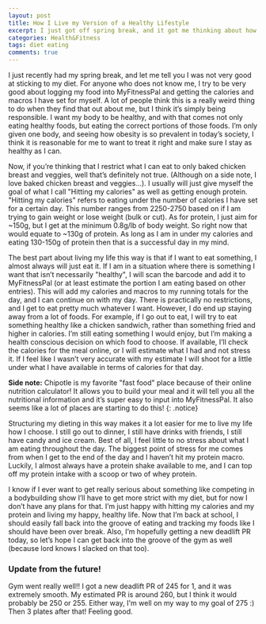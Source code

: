 ```yaml
---
layout: post
title: How I Live my Version of a Healthy Lifestyle
excerpt: I just got off spring break, and it got me thinking about how I live my life as healthy as I can, without being overly strict with my choices.
categories: Health&Fitness
tags: diet eating
comments: true
---
```


I just recently had my spring break, and let me tell you I was not very good at sticking to my diet. For anyone who does not know me, I try to be very good about logging my food into MyFitnessPal and getting the calories and macros I have set for myself. A lot of people think this is a really weird thing to do when they find that out about me, but I think it’s simply being responsible. I want my body to be healthy, and with that comes not only eating healthy foods, but eating the correct portions of those foods. I’m only given one body, and seeing how obesity is so prevalent in today’s society, I think it is reasonable for me to want to treat it right and make sure I stay as healthy as I can.

Now, if you’re thinking that I restrict what I can eat to only baked chicken breast and veggies, well that’s definitely not true. (Although on a side note, I love baked chicken breast and veggies...). I usually will just give myself the goal of what I call "Hitting my calories" as well as getting enough protein. "Hitting my calories" refers to eating under the number of calories I have set for a certain day. This number ranges from 2250-2750 based on if I am trying to gain weight or lose weight (bulk or cut). As for protein, I just aim for ~150g, but I get at the minimum 0.8g/lb of body weight. So right now that would equate to ~130g of protein. As long as I am in under my calories and eating 130-150g of protein then that is a successful day in my mind.

The best part about living my life this way is that if I want to eat something, I almost always will just eat it. If I am in a situation where there is something I want that isn’t necessarily "healthy", I will scan the barcode and add it to MyFitnessPal (or at least estimate the portion I am eating based on other entries). This will add my calories and macros to my running totals for the day, and I can continue on with my day. There is practically no restrictions, and I get to eat pretty much whatever I want. However, I do end up staying away from a lot of foods. For example, if I go out to eat, I will try to eat something healthy like a chicken sandwich, rather than something fried and higher in calories. I’m still eating something I would enjoy, but I’m making a health conscious decision on which food to choose. If available, I’ll check the calories for the meal online, or I will estimate what I had and not stress it. If I feel like I wasn’t very accurate with my estimate I will shoot for a little under what I have available in terms of calories for that day.

**Side note:** Chipotle is my favorite "fast food" place because of their online nutrition calculator! It allows you to build your meal and it will tell you all the nutritional information and it’s super easy to input into MyFitnessPal. It also seems like a lot of places are starting to do this!
{: .notice}

Structuring my dieting in this way makes it a lot easier for me to live my life how I choose. I still go out to dinner, I still have drinks with friends, I still have candy and ice cream. Best of all, I feel little to no stress about what I am eating throughout the day. The biggest point of stress for me comes from when I get to the end of the day and I haven’t hit my protein macro. Luckily, I almost always have a protein shake available to me, and I can top off my protein intake with a scoop or two of whey protein. 

I know if I ever want to get really serious about something like competing in a bodybuilding show I’ll have to get more strict with my diet, but for now I don’t have any plans for that. I’m just happy with hitting my calories and my protein and living my happy, healthy life. Now that I’m back at school, I should easily fall back into the groove of eating and tracking my foods like I should have been over break. Also, I’m hopefully getting a new deadlift PR today, so let’s hope I can get back into the groove of the gym as well (because lord knows I slacked on that too).

### Update from the future!

Gym went really well!! I got a new deadlift PR of 245 for 1, and it was extremely smooth. My estimated PR is around 260, but I think it would probably be 250 or 255. Either way, I'm well on my way to my goal of 275 :) Then 3 plates after that! Feeling good.